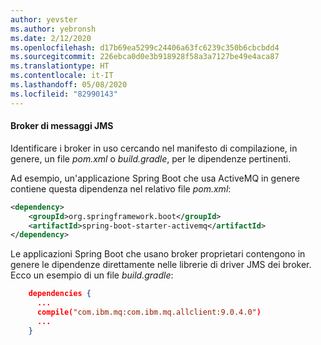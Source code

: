 ```yaml
---
author: yevster
ms.author: yebronsh
ms.date: 2/12/2020
ms.openlocfilehash: d17b69ea5299c24406a63fc6239c350b6cbcbdd4
ms.sourcegitcommit: 226ebca0d0e3b918928f58a3a7127be49e4aca87
ms.translationtype: HT
ms.contentlocale: it-IT
ms.lasthandoff: 05/08/2020
ms.locfileid: "82990143"
---
```

#### <a name="jms-message-brokers"></a>Broker di messaggi JMS

Identificare i broker in uso cercando nel manifesto di compilazione, in genere, un file *pom.xml* o *build.gradle*, per le dipendenze pertinenti.

Ad esempio, un'applicazione Spring Boot che usa ActiveMQ in genere contiene questa dipendenza nel relativo file *pom.xml*:

```xml
<dependency>
    <groupId>org.springframework.boot</groupId>
    <artifactId>spring-boot-starter-activemq</artifactId>
</dependency>
```

Le applicazioni Spring Boot che usano broker proprietari contengono in genere le dipendenze direttamente nelle librerie di driver JMS dei broker. Ecco un esempio di un file *build.gradle*:

```json
    dependencies {
      ...
      compile("com.ibm.mq:com.ibm.mq.allclient:9.0.4.0")
      ...
    }
```
